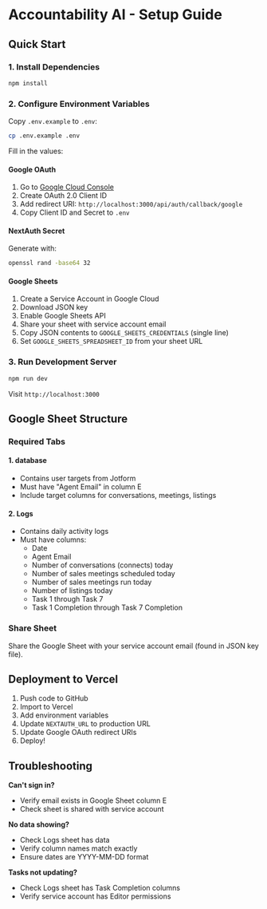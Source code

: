 # Accountability AI - Setup Guide

## Quick Start

### 1. Install Dependencies
```bash
npm install
```

### 2. Configure Environment Variables

Copy `.env.example` to `.env`:
```bash
cp .env.example .env
```

Fill in the values:

#### Google OAuth
1. Go to [Google Cloud Console](https://console.cloud.google.com/)
2. Create OAuth 2.0 Client ID
3. Add redirect URI: `http://localhost:3000/api/auth/callback/google`
4. Copy Client ID and Secret to `.env`

#### NextAuth Secret
Generate with:
```bash
openssl rand -base64 32
```

#### Google Sheets
1. Create a Service Account in Google Cloud
2. Download JSON key
3. Enable Google Sheets API
4. Share your sheet with service account email
5. Copy JSON contents to `GOOGLE_SHEETS_CREDENTIALS` (single line)
6. Set `GOOGLE_SHEETS_SPREADSHEET_ID` from your sheet URL

### 3. Run Development Server
```bash
npm run dev
```

Visit `http://localhost:3000`

## Google Sheet Structure

### Required Tabs

#### 1. database
- Contains user targets from Jotform
- Must have "Agent Email" in column E
- Include target columns for conversations, meetings, listings

#### 2. Logs  
- Contains daily activity logs
- Must have columns:
  - Date
  - Agent Email
  - Number of conversations (connects) today
  - Number of sales meetings scheduled today
  - Number of sales meetings run today
  - Number of listings today
  - Task 1 through Task 7
  - Task 1 Completion through Task 7 Completion

### Share Sheet
Share the Google Sheet with your service account email (found in JSON key file).

## Deployment to Vercel

1. Push code to GitHub
2. Import to Vercel
3. Add environment variables
4. Update `NEXTAUTH_URL` to production URL
5. Update Google OAuth redirect URIs
6. Deploy!

## Troubleshooting

**Can't sign in?**
- Verify email exists in Google Sheet column E
- Check sheet is shared with service account

**No data showing?**
- Check Logs sheet has data
- Verify column names match exactly
- Ensure dates are YYYY-MM-DD format

**Tasks not updating?**
- Check Logs sheet has Task Completion columns
- Verify service account has Editor permissions
